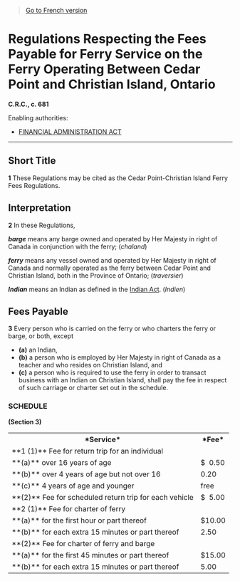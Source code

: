 > [Go to French version](/fr/Règlements/Codification%20des%20règlements%20du%20Canada/601-700/C.R.C.,%20ch.%20681.md)

# Regulations Respecting the Fees Payable for Ferry Service on the Ferry Operating Between Cedar Point and Christian Island, Ontario

**C.R.C., c. 681**

Enabling authorities: 
- [FINANCIAL ADMINISTRATION ACT](/en/Acts/Revised%20Statutes%20of%20Canada/F/F-11.md)

----------



## Short Title


**1** These Regulations may be cited as the Cedar Point-Christian Island Ferry Fees Regulations.




## Interpretation


**2** In these Regulations,

***barge*** means any barge owned and operated by Her Majesty in right of Canada in conjunction with the ferry; (*chaland*)

***ferry*** means any vessel owned and operated by Her Majesty in right of Canada and normally operated as the ferry between Cedar Point and Christian Island, both in the Province of Ontario; (*traversier*)

***Indian*** means an Indian as defined in the [Indian Act](/en/Acts/Revised%20Statutes%20of%20Canada/I/I-5.md). (*Indien*)




## Fees Payable


**3** Every person who is carried on the ferry or who charters the ferry or barge, or both, except
- **(a)** an Indian,
- **(b)** a person who is employed by Her Majesty in right of Canada as a teacher and who resides on Christian Island, and
- **(c)** a person who is required to use the ferry in order to transact business with an Indian on Christian Island,
shall pay the fee in respect of such carriage or charter set out in the schedule.




### **SCHEDULE** 
**(Section 3)**
<table>
<tr>
<th>*Service*</th>
<th>*Fee*</th>
</tr>
<tr>
<td>**1 (1)** Fee for return trip for an individual

</td>
<td></td>
</tr>
<tr>
<td>**(a)** over 16 years of age 

</td>
<td>$  0.50</td>
</tr>
<tr>
<td>**(b)** over 4 years of age but not over 16 

</td>
<td>0.20</td>
</tr>
<tr>
<td>**(c)** 4 years of age and younger 

</td>
<td>free</td>
</tr>
<tr>
<td>**(2)** Fee for scheduled return trip for each vehicle 

</td>
<td>$  5.00</td>
</tr>
<tr>
<td>**2 (1)** Fee for charter of ferry

</td>
<td></td>
</tr>
<tr>
<td>**(a)** for the first hour or part thereof 

</td>
<td>$10.00</td>
</tr>
<tr>
<td>**(b)** for each extra 15 minutes or part thereof 

</td>
<td>2.50</td>
</tr>
<tr>
<td>**(2)** Fee for charter of ferry and barge

</td>
<td></td>
</tr>
<tr>
<td>**(a)** for the first 45 minutes or part thereof 

</td>
<td>$15.00</td>
</tr>
<tr>
<td>**(b)** for each extra 15 minutes or part thereof 

</td>
<td>5.00</td>
</tr>
</table>


